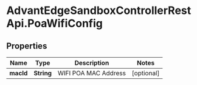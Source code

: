 # AdvantEdgeSandboxControllerRestApi.PoaWifiConfig

## Properties
Name | Type | Description | Notes
------------ | ------------- | ------------- | -------------
**macId** | **String** | WIFI POA MAC Address | [optional] 


